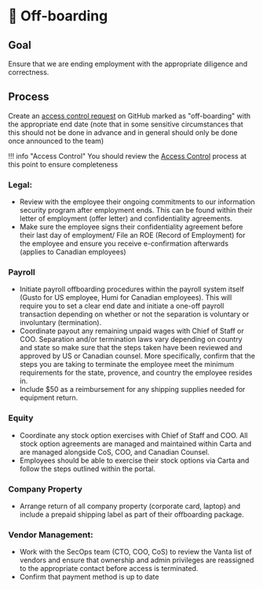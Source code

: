 # 🛫 Off-boarding

## Goal

Ensure that we are ending employment with the appropriate diligence and correctness.

## Process
Create an [access control request](./access-control.md) on GitHub marked as "off-boarding" with the appropriate end date (note that in some sensitive circumstances that this should not be done in advance and in general should only be done once announced to the team)

!!! info "Access Control"
    You should review the [Access Control](./access-control.md) process at this point to ensure completeness

### Legal: 

* Review with the employee their ongoing commitments to our information security program after employment ends. This can be found within their letter of employment (offer letter) and confidentiality agreements. 
* Make sure the employee signs their confidentiality agreement before their last day of employment/ 
File an ROE (Record of Employment) for the employee and ensure you receive e-confirmation afterwards (applies to Canadian employees)

### Payroll 
* Initiate payroll offboarding procedures within the payroll system itself (Gusto for US employee, Humi for Canadian employees). This will require you to set a clear end date and initiate a one-off payroll transaction depending on whether or not the separation is voluntary or involuntary (termination). 
* Coordinate payout any remaining unpaid wages with Chief of Staff or COO. Separation and/or termination laws vary depending on country and state so make sure that the steps taken have been reviewed and approved by US or Canadian counsel. More specifically, confirm that the steps you are taking to terminate the employee meet the minimum requirements for the state, provence, and country the employee resides in. 
* Include $50 as a reimbursement for any shipping supplies needed for equipment return. 

### Equity 
* Coordinate any stock option exercises with Chief of Staff and COO. All stock option agreements are managed and maintained within Carta and are managed alongside CoS, COO, and Canadian Counsel. 
* Employees should be able to exercise their stock options via Carta and follow the steps outlined within the portal. 

### Company Property
* Arrange return of all company property (corporate card, laptop) and include a prepaid shipping label as part of their offboarding package. 

### Vendor Management: 
* Work with the SecOps team (CTO, COO, CoS) to review the Vanta list of vendors and ensure that ownership and admin privileges are reassigned to the appropriate contact before access is terminated. 
* Confirm that payment method is up to date 
